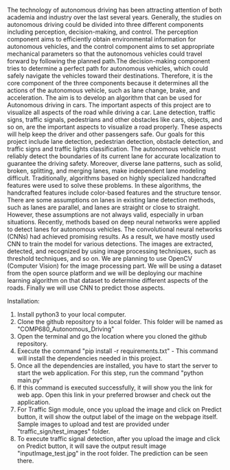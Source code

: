 The technology of autonomous driving has been attracting attention of both academia and industry over the last several years. Generally, the studies on autonomous driving could be divided into three different components including perception, decision-making, and control. The perception component aims to efficiently obtain environmental information for autonomous vehicles, and the control component aims to set appropriate mechanical parameters so that the autonomous vehicles could travel forward by following the planned path.The decision-making component tries to determine a perfect path for autonomous vehicles, which could safely navigate the vehicles toward their destinations. Therefore, it is the core component of the three components because it determines all the actions of the autonomous vehicle, such as lane change, brake, and acceleration.
The aim is to develop an algorithm that can be used for Autonomous driving in cars. The important aspects of this project are to visualize all aspects of the road while driving a car.  Lane detection, traffic signs, traffic signals, pedestrians and other obstacles like cars, objects, and so on, are the important aspects to visualize a road properly. These aspects will help keep the driver and other passengers safe.
Our goals for this project include lane detection, pedestrian detection, obstacle detection, and traffic signs and traffic lights classification. The autonomous vehicle must reliably detect the boundaries of its current lane for accurate localization to guarantee the driving safety. Moreover, diverse lane patterns, such as solid, broken, splitting, and merging lanes, make independent lane modeling difficult. Traditionally, algorithms based on highly specialized handcrafted features were used to solve these problems. In these algorithms, the handcrafted features include color-based features and the structure tensor. There are some assumptions on lanes in existing lane detection methods, such as lanes are parallel, and lanes are straight or close to straight. However, these assumptions are not always valid, especially in urban situations. Recently, methods based on deep neural networks were applied to detect lanes for autonomous vehicles. The convolutional neural networks (CNNs) had achieved promising results. As a result, we have mostly used CNN to train the model for various detections. The images are extracted, detected, and recognized by using image processing techniques, such as threshold techniques, and so on.
We are planning to use OpenCV (Computer Vision) for the image processing part. We will be using a dataset from the open source platform and we will be deploying our machine learning algorithm on that dataset to determine different aspects of the roads. Finally we will use CNN to predict those aspects.


Installation:

1. Install python3 to your local computer.
2. Clone the github repository to a local folder. This folder will be named as "COMP680_Autonomous_Driving" 
3. Open the terminal and go the location where you cloned the github repository.
4. Execute the command "pip install -r requirements.txt" - This command will install the dependencies needed in this project. 
5. Once all the dependencies are installed, you have to start the server to start the web application. For this step, run the command "python main.py"
6. If this command is executed successfully, it will show you the link for web app. Open this link in your preferred browser and check out the application. 
7. For Traffic Sign module, once you upload the image and click on Predict button, it will show the output label of the image on the webpage itself. Sample images to upload and test are provided under "traffic_sign/test_images" folder.
8. To execute traffic signal detection, after you upload the image and click on Predict button, it will save the output result image "inputImage_test.jpg" in the root folder. The prediction can be seen there. 

